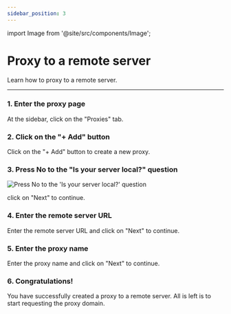 ```yaml
---
sidebar_position: 3
---
```


import Image from '@site/src/components/Image';

# Proxy to a remote server

Learn how to proxy to a remote server.

---

### 1. Enter the proxy page

At the sidebar, click on the "Proxies" tab.


### 2. Click on the "+ Add" button

Click on the "+ Add" button to create a new proxy.

### 3. Press No to the "Is your server local?" question

<Image
  src="/img/docs/is-server-local.png"
  alt="Press No to the 'Is your server local?' question"
/>

click on "Next" to continue.

### 4. Enter the remote server URL

Enter the remote server URL and click on "Next" to continue.

### 5. Enter the proxy name

Enter the proxy name and click on "Next" to continue.

### 6. Congratulations!

You have successfully created a proxy to a remote server.
All is left is to start requesting the proxy domain.